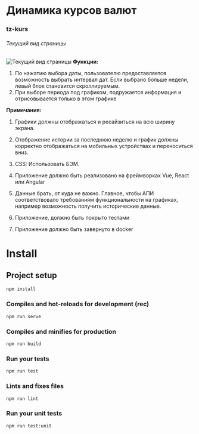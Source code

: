 # Динамика курсов валют
### tz-kurs
###### Текущий вид страницы
![Текущий вид страницы](http://skrinshoter.ru/i/170619/uKIKzNZt.png)
**Функции:**
1.	По нажатию выбора даты, пользователю предоставляется возможность выбрать интервал дат. Если выбрано больше недели, левый блок становится скроллируемым.
2.	При выборе периода под графиком, подружается информация и отрисовывается только в этом графике

**Примечания:**

1. Графики должны отображаться и ресайзиться на всю ширину экрана.

2. Отображение истории за последнюю неделю и график должны корректно отображаться на мобильных устройствах и переноситься вниз.

3. CSS: Использовать БЭМ.

4. Приложение должно быть реализовано на фреймворках Vue, React или Angular

5. Данные брать, от куда не важно. Главное, чтобы АПИ соответствовало  требованиям функциональности на графиках, например возможность получить исторические данные.

6. Приложение, должно быть покрыто тестами

7. Приложение должно быть завернуто в docker

# Install
## Project setup
```
npm install
```

### Compiles and hot-reloads for development (rec)
```
npm run serve
```

### Compiles and minifies for production
```
npm run build
```

### Run your tests
```
npm run test
```

### Lints and fixes files
```
npm run lint
```

### Run your unit tests
```
npm run test:unit
```















